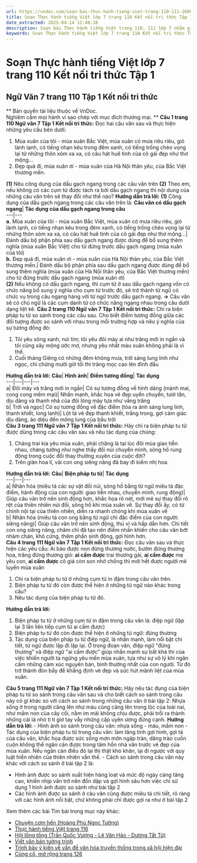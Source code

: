 ```yaml
---
url: https://vndoc.com/soan-bai-thuc-hanh-tieng-viet-trang-110-111-268981
title: Soạn Thực hành tiếng Việt lớp 7 trang 110 Kết nối tri thức Tập 1 - VnDoc.com
date_extracted: 2025-04-14 12:48:38
description: Soạn bài Thực hành tiếng Việt trang 110, 111 lớp 7 nhằm giúp các em HS đạt kết quả tốt trong quá trình làm bài tập và học tập môn Ngữ văn lớp 7 sách Kết nối tri thức.
keywords: Soạn Thực hành tiếng Việt lớp 7 trang 110 Kết nối tri thức Tập 1,Ngữ Văn 7 trang 110 Tập 1 Kết nối tri thức,Soạn bài Thực hành tiếng Việt lớp 7 trang 110,Soạn bài Thực hành tiếng Việt trang 110 lớp 7,Soạn bài Thực hành tiếng Việt trang 110 lớp 7 Kết nối tri thức,Thực hành tiếng Việt trang 110,Soạn bài Thực hành tiếng Việt trang 110,Soạn bài Thực hành tiếng Việt,Thực hành tiếng Việt,Soạn Thực hành tiếng Việt trang 110,Soạn văn 7 Thực hành tiếng Việt trang 110 soạn văn 7
---
```


# Soạn Thực hành tiếng Việt lớp 7 trang 110 Kết nối tri thức Tập 1
## **Ngữ Văn 7 trang 110 Tập 1 Kết nối tri thức**
** Bản quyền tài liệu thuộc về VnDoc.   
Nghiêm cấm mọi hành vi sao chép với mục đích thương mại. **
**Câu 1 trang 110 Ngữ văn 7 Tập 1 Kết nối tri thức:** Đọc hai câu văn sau và thực hiện những yêu cầu bên dưới:
  1. Mùa xuân của tôi - mùa xuân Bắc Việt, mùa xuân có mưa riêu riêu, gió lành lạnh, có tiếng nhạn kêu trong đêm xanh, có tiếng trống chèo vọng lại từ những thôn xóm xa xa, có câu hát huê tình của cô gái đẹp như thơ mộng…
  2. Đẹp quá đi, mùa xuân ơi - mùa xuân của Hà Nội thân yêu, của Bắc Việt thương mến.

**\(1\)** Nêu công dụng của dấu gạch ngang trong các câu văn trên
**\(2\)** Theo em, nếu không có các cụm từ được tách ra bởi dấu gạch ngang thì nội dung của những câu văn trên sẽ thay đổi như thế nào?
**Hướng dẫn trả lời:**
**\(1\)** Công dụng của dấu gạch ngang trong các câu văn trên là:
**Câu văn có dấu gạch ngang**| **Tác dụng của dấu gạch ngang trong câu**  
---|---  
**a.** Mùa xuân của tôi - mùa xuân Bắc Việt, mùa xuân có mưa riêu riêu, gió lành lạnh, có tiếng nhạn kêu trong đêm xanh, có tiếng trống chèo vọng lại từ những thôn xóm xa xa, có câu hát huê tình của cô gái đẹp như thơ mộng…| Đánh dấu bộ phận phía sau dấu gạch ngang được dùng để bổ sung thêm nghĩa \(mùa xuân Bắc Việt\) cho từ đứng trước dấu gạch ngang \(mùa xuân của tôi\)  
**b.** Đẹp quá đi, mùa xuân ơi - mùa xuân của Hà Nội thân yêu, của Bắc Việt thương mến.| Đánh dấu bộ phận phía sau dấu gạch ngang được dùng để bổ sung thêm nghĩa \(mùa xuân của Hà Nội thân yêu, của Bắc Việt thương mến\) cho từ đứng trước dấu gạch ngang \(mùa xuân ơi\)  
**\(2\)** Nếu không có dấu gạch ngang, thì cụm từ ở sau dấu gạch ngang vốn có chức năng bổ sung ý nghĩa cho cụm từ trước đó, sẽ trở thành từ ngữ có chức vụ trong câu ngang hàng với từ ngữ trước dấu gạch ngang.
**→** Câu văn sẽ có chủ ngữ là các cụm danh từ có chức năng ngang nhau trong câu dưới dạng liệt kê.
**Câu 2 trang 110 Ngữ văn 7 Tập 1 Kết nối tri thức:** Chỉ ra biện pháp tu từ so sánh trong các câu sau. Cho biết điểm tương đồng giữa các đối tượng được so sánh với nhau trong mỗi trường hợp và nêu ý nghĩa của sự tương đồng đó:
  1. Tôi yêu sông xanh, núi tím; tôi yêu đôi mày ai như trăng mới in ngần và tôi cũng xây mộng ước mơ, nhưng yêu nhất màu xuân không phải là vì thế.
  2. Cuối tháng Giêng có những đêm không mưa, trời sáng lung linh như ngọc, chỉ chừng mười giờ tối thì trăng mọc cao lên đỉnh đầu

**Hướng dẫn trả lời:**
**Câu**| **Hình ảnh**| **Điểm tương đồng**| **Tác dụng**  
---|---|---|---  
a| Đôi mày và trăng mới in ngần| Có sự tương đồng về hình dáng \(mảnh mai, cong cong mềm mại\)| Nhấn mạnh, khắc họa vẻ đẹp uyển chuyển, tươi tắn, dịu dàng và thanh nhã của đôi lông mày tựa như vầng trăng  
b| Trời và ngọc| Có sự tương đồng về đặc điểm \(tỏa ra ánh sáng lung linh, thanh khiết, long lanh\)| Lột tả vẻ đẹp thanh khiết, trắng trong, gợi cảm giác dịu dàng, ảo diệu đến mông lung của bầu trời  
**Câu 3 trang 111 Ngữ văn 7 Tập 1 Kết nối tri thức:** Hãy chỉ ra biện pháp tu từ được dùng trong các câu văn sau và nêu tác dụng của chúng:
  1. Chàng trai kia yêu mùa xuân, phải chăng là tại lúc đôi mùa giao tiễn nhau, chàng tưởng như nghe thấy đồi núi chuyển mình, sông hồ rung động trong cuộc đổi thay thường xuyên của cuộc đời?
  2. Trên giàn hoa lí, vài con ong siêng năng đã bay đi kiếm nhị hoa.

**Hướng dẫn trả lời:**
**Câu**| **Biện pháp tu từ**| **Tác dụng**  
---|---|---  
a| Nhân hóa \(miêu tả các sự vật đồi núi, sông hồ bằng từ ngữ miêu tả đặc điểm, hành động của con người: giao tiễn nhau, chuyển mình, rung động\)| Giúp câu văn trở nên sinh động hơn, khắc họa rõ nét, mới mẻ sự thay đổi rõ rệt của thiên nhiên núi đồi, sông hồ khi mùa xuân về. Sự thay đổi ấy, có từ chính nội tại của thiên nhiên, diễn ra nhanh chóng khi mùa xuân về  
b| Nhân hóa \(miêu tả con ong bằng từ ngữ chỉ đặc điểm của con người: siêng năng\)| Giúp câu văn trở nên sinh động, thú vị và hấp dẫn hơn. Chi tiết con ong siêng năng, chăm chỉ đã tạo nên điểm nhấn khiến cho câu văn bớt nhàm chán, khô cứng, thêm phần sinh động, gợi hình hơn.  
**Câu 4 trang 111 Ngữ văn 7 Tập 1 Kết nối tri thức:** Đọc câu văn sau và thực hiện các yêu cầu:
Ai bảo được non đừng thương nước, bướm đừng thương hoa, trăng đừng thương gió: **ai cấm được** trai thương gái, **ai cấm được** mẹ yêu con, **ai cấm được** cô giá còn son nhớ chồng thì mới hết được người mê luyến mùa xuân
  1. Chỉ ra biện pháp tu từ ở những cụm từ in đậm trong câu văn trên.
  2. Biện pháp tu từ đó còn được thể hiện ở những từ ngữ nào khác trong câu?
  3. Nêu tác dụng của biện pháp tu từ đó.

**Hướng dẫn trả lời:**
  1. Biện pháp tu từ ở những cụm từ in đậm trong câu văn là: điệp ngữ \(lặp lại 3 lần liên tiếp cụm từ ai cấm được\)
  2. Biện pháp tu từ đó còn được thể hiện ở những từ ngữ: đừng thương
  3. Tác dụng của biện pháp tu từ điệp ngữ, là nhấn mạnh, làm nổi bật chi tiết, từ ngữ được lặp đi lặp lại. Ở trong đoạn văn, điệp ngữ "đừng thương" và điệp ngữ "ai cấm được" giúp nhấn mạnh sự bất khả thi của việc khiến người ta ngừng yêu mến mùa xuân, tựa như sự vô lý khi ngăn cấm những cảm xúc nguyên bản, bình thường nhất của con người. Từ đó trở thành đòn bẩy để khẳng định vẻ đẹp và sức hút mãnh liệt của mùa xuân.

**Câu 5 trang 111 Ngữ văn 7 Tập 1 Kết nối tri thức:** Hãy nêu tác đụng của biện pháp tu từ so sánh trong câu văn sau và cho biết cách so sánh trong câu này có gì khác so với cách so sánh trong những câu văn ở bài tập 2:
Nhựa sống ở trong người căng lên như máu cũng căng lên trong lộc của loài nai, như mầm non của cây cối, nằm im mãi không chịu được, phải trỗi ra thành những cái lá nhỏ tí ti giơ tay vẫy những cặp uyên ương đứng cạnh.
**Hướng dẫn trả lời:**
\- Hình ảnh so sánh trong câu văn: nhựa sống - máu, mầm non
\- Tác dụng của biện pháp tu từ trong câu văn: làm tăng tính gợi hình, gợi tả của câu văn, khắc họa được sức sống mơn mởn ngập tràn, dâng trào cuồn cuộn không thể ngăn cản được trong tâm hồn nhà văn trước vẻ đẹp của mùa xuân. Nếu ngăn cản điều đó lại thì thật khó khăn, lại đi ngược với quy luật hiển nhiên của thiên nhiên vẫn thế.
\- Cách so sánh trong câu văn này khác với cách so sánh ở bài tập 2 là:
  * Hình ảnh được so sánh xuất hiện hàng loạt và mức độ ngày càng tăng cao, khiến nhịp văn trở nên đồn dập và gợi hình sâu hơn việc chỉ sử dụng 1 hình ảnh được so sánh như bài tập 2
  * Các hình ảnh được so sánh ở câu văn cũng được miêu tả chi tiết, rõ ràng với các hình ảnh nổi bật, chứ không phải chỉ được gợi ra như ở bài tập 2

Xem thêm các bài Tìm bài trong mục này khác:
  * [Chuyện cơm hến \(Hoàng Phủ Ngọc Tường\)](</soan-bai-chuyen-com-hen-trang-111-269009>)
  * [Thực hành tiếng Việt trang 116](</soan-bai-thuc-hanh-tieng-viet-trang-116-269018>)
  * [Hội lồng tồng \(Trần Quốc Vượng - Lê Văn Hảo - Dương Tất Từ\)](</soan-bai-hoi-long-tong-trang-117-269026>)
  * [Viết văn bản tường trình](</soan-bai-viet-van-ban-tuong-trinh-trang-120-269050>)
  * [Trình bày ý kiến về vấn đề văn hóa truyền thống trong xã hội hiện đại](</soan-bai-trinh-bay-y-kien-ve-van-de-van-hoa-truyen-thong-trong-xa-hoi-hien-dai-269076>)
  * [Củng cố, mở rộng trang 126](<https://vndoc.com/soan-bai-cung-co-mo-rong-trang-126-269093>)

